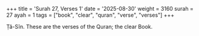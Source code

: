 +++
title = 'Surah 27, Verses 1'
date = '2025-08-30'
weight = 3160
surah = 27
ayah = 1
tags = ["book", "clear", "quran", "verse", "verses"]
+++

Ṭâ-Sĩn. These are the verses of the Quran; the clear Book.